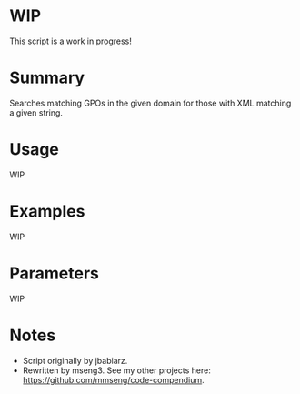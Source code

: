# WIP
This script is a work in progress!

# Summary
Searches matching GPOs in the given domain for those with XML matching a given string.

# Usage
WIP

# Examples
WIP

# Parameters
WIP

# Notes
- Script originally by jbabiarz.
- Rewritten by mseng3. See my other projects here: https://github.com/mmseng/code-compendium.
